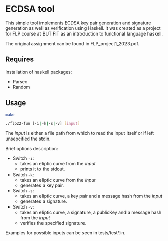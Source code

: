 

# ECDSA tool

This simple tool implements ECDSA key pair generation and signature generation
as well as verification using Haskell. It was created as a project for FLP
course at BUT FIT as an introduction to functional language haskell.

The original assignment can be found in FLP\_project1\_2023.pdf.

## Requires

Installation of haskell packages:
- Parsec
- Random

## Usage

```bash
make

./flp22-fun [-i|-k|-s|-v] [input]
```

The *input* is either a file path from which to read the input itself or if
left unsepcified the stdin. 

Brief options description:
- Switch ``-i``:
	- takes an eliptic curve from the *input* 
	- prints it to the stdout.
- Switch ``-k``:
	- takes an eliptic curve from the *input* 
	- generates a key pair.
- Switch ``-s``:
	- takes an eliptic curve, a key pair and a message hash from the *input* 
	- generates a signature.
- Switch ``-v``: 
	- takes an eliptic curve, a signature, a publicKey and a message hash from the *input* 
	- verifies the specified signature.

Examples for possible inputs can be seen in tests/test\*.in.
